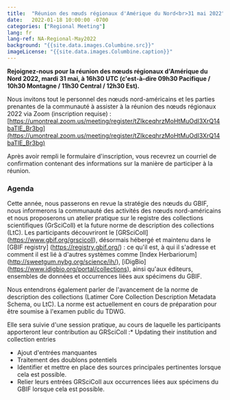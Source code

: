 ```yaml
---
title:  "Réunion des nœuds régionaux d'Amérique du Nord<br>31 mai 2022"
date:   2022-01-18 10:00:00 -0700
categories: ["Regional Meeting"]
lang: fr
lang-ref: NA-Regional-May2022
background: "{{site.data.images.Columbine.src}}"
imageLicense: "{{site.data.images.Columbine.caption}}"
---
```


**Rejoignez-nous pour la réunion des nœuds régionaux d'Amérique du Nord 2022, mardi 31 mai, à 16h30 UTC (c'est-à-dire 09h30 Pacifique / 10h30 Montagne / 11h30 Central / 12h30 Est).**

Nous invitons tout le personnel des nœuds nord-américains et les parties prenantes de la communauté à assister à la réunion des nœuds régionaux 2022 via Zoom (inscription requise) : [https://umontreal.zoom.us/meeting/register/tZIkceqhrzMoHtMuOdI3XrQ14baTlE_Br3bg](https://umontreal.zoom.us/meeting/register/tZIkceqhrzMoHtMuOdI3XrQ14baTlE_Br3bg)

Après avoir rempli le formulaire d'inscription, vous recevrez un courriel de confirmation contenant des informations sur la manière de participer à la réunion.

### Agenda
Cette année, nous passerons en revue la stratégie des nœuds du GBIF, nous informerons la communauté des activités des nœuds nord-américains et nous proposerons un atelier pratique sur le registre des collections scientifiques (GrSciColl) et la future norme de description des collections (LtC). Les participants découvriront le [GRSciColl] (https://www.gbif.org/grscicoll), désormais hébergé et maintenu dans le [GBIF registry] (https://registry.gbif.org/) : ce qu'il est, à qui il s'adresse et comment il est lié à d'autres systèmes comme [Index Herbariorum] (http://sweetgum.nybg.org/science/ih/), [iDigBio] (https://www.idigbio.org/portal/collections), ainsi qu'aux éditeurs, ensembles de données et occurrences liées aux spécimens du GBIF.

Nous entendrons également parler de l'avancement de la norme de description des collections (Latimer Core Collection Description Metadata Schema, ou LtC). La norme est actuellement en cours de préparation pour être soumise à l'examen public du TDWG.

Elle sera suivie d'une session pratique, au cours de laquelle les participants apporteront leur contribution au GRSciColl :* Updating their institution and collection entries
* Ajout d'entrées manquantes
* Traitement des doublons potentiels
* Identifier et mettre en place des sources principales pertinentes lorsque cela est possible.
* Relier leurs entrées GRSciColl aux occurrences liées aux spécimens du GBIF lorsque cela est possible.

<!--- ### Materials and resources from the meeting (view only): --->
